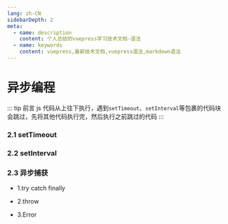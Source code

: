 ```yaml
---
lang: zh-CN
sidebarDepth: 2
meta:
  - name: description
    content: 个人总结的vuepress学习技术文档-语法
  - name: keywords
    content: vuepress,最新技术文档,vuepress语法,markdown语法
---
```


# 异步编程

::: tip 前言
js 代码从上往下执行，遇到`setTimeout`、`setInterval`等包裹的代码块会跳过，先将其他代码执行完，然后执行之前跳过的代码
:::

### 2.1 setTimeout

### 2.2 setInterval

### 2.3 异步捕获

- 1.try catch finally

- 2.throw

- 3.Error
